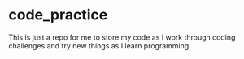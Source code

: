 # code_practice
This is just a repo for me to store my code as I work through coding challenges and try new things as I learn programming.
